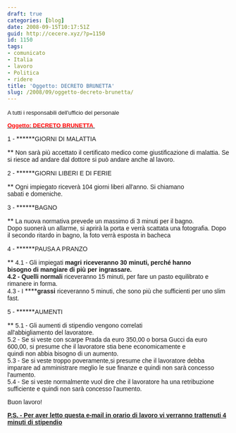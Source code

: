 ```yaml
---
draft: true
categories: [blog]
date: 2008-09-15T10:17:51Z
guid: http://cecere.xyz/?p=1150
id: 1150
tags:
- comunicato
- Italia
- lavoro
- Politica
- ridere
title: 'Oggetto: DECRETO BRUNETTA'
slug: /2008/09/oggetto-decreto-brunetta/
---
```


<span style="font-family: Arial;font-size: small"><span lang="IT">A tutti i responsabili dell'ufficio del personale</span></span> 
  
**<span style="text-decoration: underline"><span style="font-family: Arial;color: red;font-size: small"><span>Oggetto: DECRETO BRUNETTA </span></span></span>**

<span style="font-family: Arial"><span>1 - </span></span>******<span style="font-family: Arial"><span>GIORNI DI MALATTIA </span></span>
  
** <span style="font-family: Arial"><span>Non sarà più accettato il certificato medico come giustificazione di malattia. </span></span><span style="font-family: Arial"><span>Se si riesce ad andare dal dottore si può andare anche al lavoro. </span></span>

<span style="font-family: Arial"><span>2 - </span></span>******<span style="font-family: Arial"><span>GIORNI LIBERI E DI FERIE </span></span>
  
** <span style="font-family: Arial"><span>Ogni impiegato riceverà 104 giorni liberi all'anno. Si chiamano sabati e </span></span><span style="font-family: Arial"><span>domeniche. </span></span>

<span style="font-family: Arial"><span>3 - </span></span>******<span style="font-family: Arial"><span>BAGNO </span></span>
  
** <span style="font-family: Arial"><span>La nuova normativa prevede un massimo di 3 minuti per il bagno. <span style="color: black"><span><br /> </span></span>Dopo suonerà un allarme, si aprirà la porta e verrà scattata una fotografia. Dopo il secondo ritardo in bagno, la foto verrà esposta in bacheca </span></span>

<span style="font-family: Arial"><span>4 - </span></span>******<span style="font-family: Arial"><span>PAUSA A PRANZO </span></span>
  
** <span style="font-family: Arial"><span>4.1 - Gli impiegati </span></span>******<span style="font-family: Arial"><span>magri </span></span>**<span style="font-family: Arial"><span>riceveranno 30 minuti, perché hanno bisogno di </span></span><span style="font-family: Arial"><span>mangiare di più per ingrassare. <span style="color: black"><span><br /> </span></span>4.2 - Quelli </span></span>******<span style="font-family: Arial"><span>normali </span></span>**<span style="font-family: Arial"><span>riceveranno 15 minuti, per fare un pasto equilibrato e rimanere in forma. <span style="color: black"><span><br /> </span></span>4.3 - I </span></span>******<span style="font-family: Arial"><span>grassi </span></span>**<span style="font-family: Arial"><span>riceveranno 5 minuti, che sono più che sufficienti per uno </span></span><span style="font-family: Arial"><span>slim fast. </span></span>

<span style="font-family: Arial"><span>5 - </span></span>******<span style="font-family: Arial"><span>AUMENTI </span></span>
  
** <span style="font-family: Arial"><span>5.1 - Gli aumenti di stipendio vengono correlati all'abbigliamento del lavoratore. <span style="color: black"><span><br /> </span></span>5.2 - Se si veste con scarpe Prada da euro 350,00 o borsa Gucci da euro 600,00, si presume che il lavoratore stia bene economicamente e quindi non </span></span><span style="font-family: Arial"><span>abbia bisogno di un aumento. <span style="color: black"><span><br /> </span></span>5.3 - Se si veste troppo poveramente,si presume che il lavoratore debba imparare ad amministrare meglio le sue finanze e quindi non sarà concesso l'aumento. <span style="color: black"><span><br /> </span></span>5.4 - Se si veste normalmente vuol dire che il lavoratore ha una retribuzione sufficiente e quindi non sarà concesso l'aumento. </span></span>

<span style="font-family: Arial"><span>Buon lavoro! </span></span>

**<span style="text-decoration: underline"><span style="font-family: Arial"><span>P.S. - Per aver letto questa e-mail in orario di lavoro vi verranno trattenuti 4 minuti di stipendio</span></span></span>**
